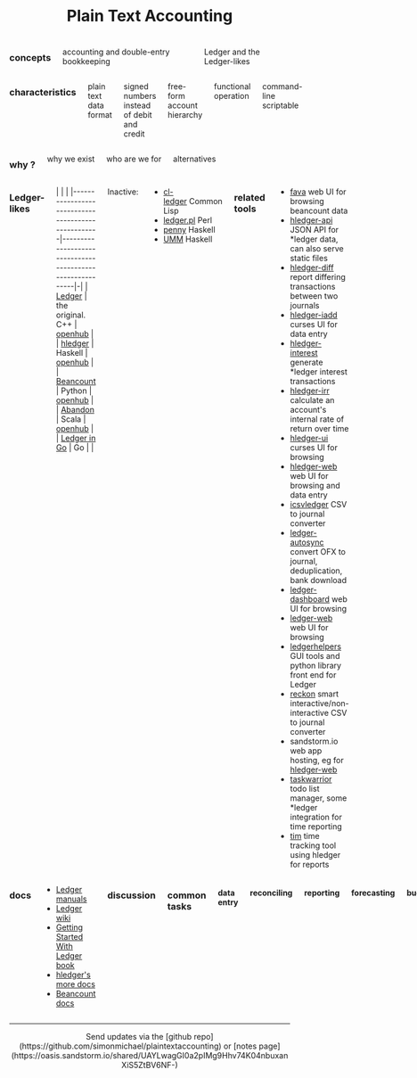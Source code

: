 <!-- CSS: http://getskeleton.com -->
<!-- markdown: http://pandoc.org/README.html -->

<div class="row" style="padding-top: 15%">

<h1 style="text-align:center; margin-bottom:5%;">Plain Text Accounting</h1>

<div class="three columns">

### concepts

accounting and double-entry bookkeeping

Ledger and the Ledger-likes

</div>
<div class="five columns">

### characteristics

plain text data format

signed numbers instead of debit and credit
<!--
Business transactions are events that have a monetary impact on the
financial statements of an organization. When accounting for these
transactions, we record numbers in two accounts, where the debit
column is on the left and the credit column is on the right.

A debit is an accounting entry that either increases an asset or
expense account, or decreases a liability or equity account. It is
positioned to the left in an accounting entry.

A credit is an accounting entry that either increases a liability or
equity account, or decreases an asset or expense account.

--[Debits and Credits](http://www.accountingtools.com/debits-and-credits)
http://www.accountingcoach.com/debits-and-credits/explanation
-->

free-form account hierarchy

functional operation

command-line scriptable

</div>
<div class="three columns">

### why ?

why we exist

who are we for

alternatives

</div>

</div>
<div class="row">

<div class="seven columns">

### Ledger-likes

<!-- http://pandoc.org/README.html#tables -->
| | |
|---------------------------------------------------|----------------------------------------------------------|-|
| [Ledger](http://ledger-cli.org)                   | the original. C++ <!-- Very fast, advanced features. --> | [openhub](https://www.openhub.net/p/ledger) |
| [hledger](http://hledger.org)                     | Haskell <!-- Easy to use, multi-column reports, multiple UIs. --> | [openhub](https://www.openhub.net/p/hledger) |
| [Beancount](http://furius.ca/beancount)           | Python <!-- Accounting correctness aids, extensible. --> | [openhub](https://www.openhub.net/p/beancount) |
| [Abandon](https://github.com/hrj/abandon)         | Scala | [openhub](https://www.openhub.net/p/abandon) |
| [Ledger in Go](https://github.com/howeyc/ledger)  | Go | |

<!-- | Inactive:                                         | | | -->
<!-- | [cl-ledger](https://github.com/ledger/cl-ledger)  | Common Lisp | | -->
<!-- | [ledger.pl](https://github.com/dimonf/ledger.pl)  | Perl | | -->
<!-- | [penny](https://github.com/massysett/penny)       | Haskell | | -->
<!-- | [UMM](http://hackage.haskell.org/package/UMM)     | Haskell | | -->

Inactive:

- [cl-ledger](https://github.com/ledger/cl-ledger)&nbsp;Common Lisp
- [ledger.pl](https://github.com/dimonf/ledger.pl)&nbsp;Perl
- [penny](https://github.com/massysett/penny)&nbsp;Haskell
- [UMM](http://hackage.haskell.org/package/UMM)&nbsp;Haskell

<!-- [compare](https://www.openhub.net/p/_compare?project_0=Ledger&project_1=hledger&project_2=beancount) -->

### related tools

- [fava](https://github.com/aumayr/beancount-web) web UI for browsing beancount data
- [hledger-api](https://github.com/simonmichael/hledger/tree/master/hledger-api) JSON API for *ledger data, can also serve static files
- [hledger-diff](http://hackage.haskell.org/package/hledger-diff) report differing transactions between two journals
- [hledger-iadd](https://github.com/hpdeifel/hledger-iadd) curses UI for data entry
- [hledger-interest](http://hackage.haskell.org/package/hledger-interest) generate *ledger interest transactions
- [hledger-irr](http://hackage.haskell.org/package/hledger-irr) calculate an account's internal rate of return over time
- [hledger-ui](http://hackage.haskell.org/package/hledger-ui) curses UI for browsing
- [hledger-web](http://hackage.haskell.org/package/hledger-web) web UI for browsing and data entry
- [icsvledger](https://launchpad.net/csv2ledger) CSV to journal converter
- [ledger-autosync](https://gitlab.com/egh/ledger-autosync) convert OFX to journal, deduplication, bank download
- [ledger-dashboard](https://github.com/Ikke/ledger-dashboard) web UI for browsing
- [ledger-web](https://github.com/slashdotdash/node-ledger-web) web UI for browsing
- [ledgerhelpers](https://github.com/Rudd-O/ledgerhelpers) GUI tools and python library front end for Ledger
- [reckon](https://github.com/cantino/reckon) smart interactive/non-interactive CSV to journal converter
- sandstorm.io web app hosting, eg for [hledger-web](https://apps.sandstorm.io/app/8x12h6p0x0nrzk73hfq6zh2jxtgyzzcty7qsatkg7jfg2mzw5n90)
- [taskwarrior](http://taskwarrior.org) todo list manager, some *ledger integration for time reporting
- [tim](https://github.com/MatthiasKauer/tim) time tracking tool using hledger for reports
    
</div>
<div class="five columns u-pull-right">

### docs

- [Ledger manuals](http://ledger-cli.org/docs.html)
- [Ledger wiki](https://github.com/ledger/ledger/wiki)
- [Getting Started With Ledger book](https://github.com/rolfschr/GSWL-book)
- [hledger's more docs](http://hledger.org)
- [Beancount docs](http://furius.ca/beancount/doc/index)
<!-- - [Abandon wiki](https://github.com/hrj/abandon/wiki) -->

### discussion

### common tasks

#### data entry

#### reconciling

#### reporting

#### forecasting

#### budgetting

#### shared expenses

#### 

#### 

</div>

</div>
<div class="row" style="text-align:center;">

<hr>
Send updates via the [github repo](https://github.com/simonmichael/plaintextaccounting) or [notes page](https://oasis.sandstorm.io/shared/UAYLwagGI0a2pIMg9Hhv74K04nbuxanXiS5ZtBV6NF-)

</div>

